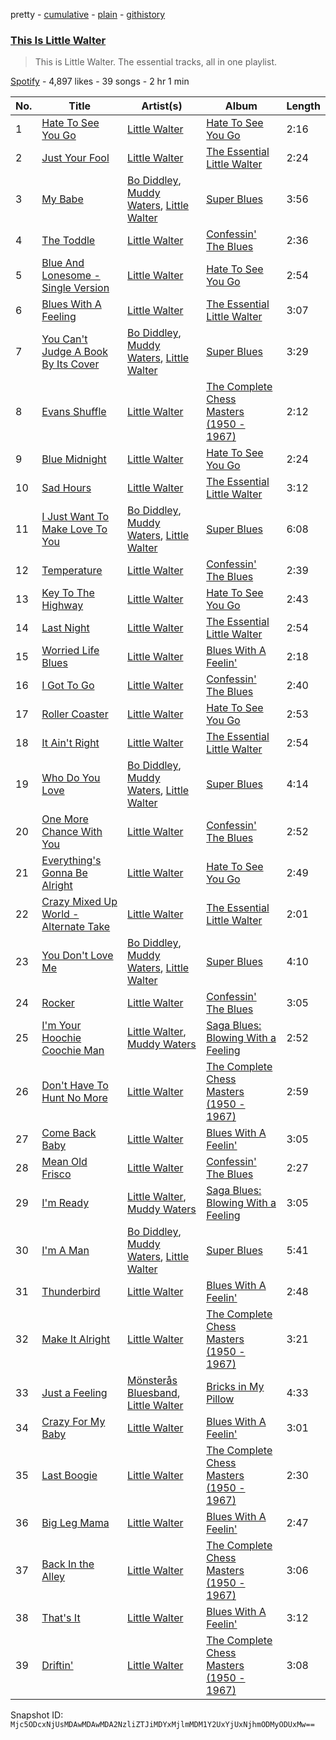 pretty - [cumulative](/playlists/cumulative/37i9dQZF1DZ06evO19MmWO.md) - [plain](/playlists/plain/37i9dQZF1DZ06evO19MmWO) - [githistory](https://github.githistory.xyz/mackorone/spotify-playlist-archive/blob/main/playlists/plain/37i9dQZF1DZ06evO19MmWO)

### [This Is Little Walter](https://open.spotify.com/playlist/37i9dQZF1DZ06evO19MmWO)

> This is Little Walter\. The essential tracks, all in one playlist.

[Spotify](https://open.spotify.com/user/spotify) - 4,897 likes - 39 songs - 2 hr 1 min

| No. | Title | Artist(s) | Album | Length |
|---|---|---|---|---|
| 1 | [Hate To See You Go](https://open.spotify.com/track/5jthNmPnbVPiEcO8JGgRsZ) | [Little Walter](https://open.spotify.com/artist/22JuR9OeENcP54XN5TlNWS) | [Hate To See You Go](https://open.spotify.com/album/7KZt4TYZm8A4tN1hqQpLRI) | 2:16 |
| 2 | [Just Your Fool](https://open.spotify.com/track/4Dxe3Y8MPu7ffNrBFPNzRL) | [Little Walter](https://open.spotify.com/artist/22JuR9OeENcP54XN5TlNWS) | [The Essential Little Walter](https://open.spotify.com/album/2Y2oBBKe7dnNGJrf6HAGBc) | 2:24 |
| 3 | [My Babe](https://open.spotify.com/track/0YCj5u72nxNMLdvDQcUdZr) | [Bo Diddley](https://open.spotify.com/artist/2bmixwMZXlkl2sbIbOfviq), [Muddy Waters](https://open.spotify.com/artist/4y6J8jwRAwO4dssiSmN91R), [Little Walter](https://open.spotify.com/artist/22JuR9OeENcP54XN5TlNWS) | [Super Blues](https://open.spotify.com/album/2lal1dUF4SNuSwYwJHat6s) | 3:56 |
| 4 | [The Toddle](https://open.spotify.com/track/7gB25CGr3vbvDUThLfdwm8) | [Little Walter](https://open.spotify.com/artist/22JuR9OeENcP54XN5TlNWS) | [Confessin' The Blues](https://open.spotify.com/album/7BvtYMIphGtQKTLgUHelUL) | 2:36 |
| 5 | [Blue And Lonesome \- Single Version](https://open.spotify.com/track/6VhYbFu0awTAtouzcbl8v2) | [Little Walter](https://open.spotify.com/artist/22JuR9OeENcP54XN5TlNWS) | [Hate To See You Go](https://open.spotify.com/album/7KZt4TYZm8A4tN1hqQpLRI) | 2:54 |
| 6 | [Blues With A Feeling](https://open.spotify.com/track/0jonK6wMWVKsG1UutRmfpX) | [Little Walter](https://open.spotify.com/artist/22JuR9OeENcP54XN5TlNWS) | [The Essential Little Walter](https://open.spotify.com/album/2Y2oBBKe7dnNGJrf6HAGBc) | 3:07 |
| 7 | [You Can't Judge A Book By Its Cover](https://open.spotify.com/track/2HD83NXZZRx68thhkaZk6H) | [Bo Diddley](https://open.spotify.com/artist/2bmixwMZXlkl2sbIbOfviq), [Muddy Waters](https://open.spotify.com/artist/4y6J8jwRAwO4dssiSmN91R), [Little Walter](https://open.spotify.com/artist/22JuR9OeENcP54XN5TlNWS) | [Super Blues](https://open.spotify.com/album/2lal1dUF4SNuSwYwJHat6s) | 3:29 |
| 8 | [Evans Shuffle](https://open.spotify.com/track/7qMbcPfEJFEltXDsLs3DXc) | [Little Walter](https://open.spotify.com/artist/22JuR9OeENcP54XN5TlNWS) | [The Complete Chess Masters \(1950 \- 1967\)](https://open.spotify.com/album/3xRh7E2R2WdxFYeQFakVbr) | 2:12 |
| 9 | [Blue Midnight](https://open.spotify.com/track/7rDrwxr6IZNpBtsVoUToEd) | [Little Walter](https://open.spotify.com/artist/22JuR9OeENcP54XN5TlNWS) | [Hate To See You Go](https://open.spotify.com/album/7KZt4TYZm8A4tN1hqQpLRI) | 2:24 |
| 10 | [Sad Hours](https://open.spotify.com/track/2H1TMxIvORol1QFBwOQh1E) | [Little Walter](https://open.spotify.com/artist/22JuR9OeENcP54XN5TlNWS) | [The Essential Little Walter](https://open.spotify.com/album/2Y2oBBKe7dnNGJrf6HAGBc) | 3:12 |
| 11 | [I Just Want To Make Love To You](https://open.spotify.com/track/2RIHkpn49Tykr79C3dPRdB) | [Bo Diddley](https://open.spotify.com/artist/2bmixwMZXlkl2sbIbOfviq), [Muddy Waters](https://open.spotify.com/artist/4y6J8jwRAwO4dssiSmN91R), [Little Walter](https://open.spotify.com/artist/22JuR9OeENcP54XN5TlNWS) | [Super Blues](https://open.spotify.com/album/2lal1dUF4SNuSwYwJHat6s) | 6:08 |
| 12 | [Temperature](https://open.spotify.com/track/5rhkyfhfDDioMMUcJRApcx) | [Little Walter](https://open.spotify.com/artist/22JuR9OeENcP54XN5TlNWS) | [Confessin' The Blues](https://open.spotify.com/album/7BvtYMIphGtQKTLgUHelUL) | 2:39 |
| 13 | [Key To The Highway](https://open.spotify.com/track/4E3Q2DOynwgP3VwBFf59kL) | [Little Walter](https://open.spotify.com/artist/22JuR9OeENcP54XN5TlNWS) | [Hate To See You Go](https://open.spotify.com/album/7KZt4TYZm8A4tN1hqQpLRI) | 2:43 |
| 14 | [Last Night](https://open.spotify.com/track/1eVYc7k0T5QmllPqfUwYHR) | [Little Walter](https://open.spotify.com/artist/22JuR9OeENcP54XN5TlNWS) | [The Essential Little Walter](https://open.spotify.com/album/2Y2oBBKe7dnNGJrf6HAGBc) | 2:54 |
| 15 | [Worried Life Blues](https://open.spotify.com/track/5EyuudNHIu2xPnTLn3tvq8) | [Little Walter](https://open.spotify.com/artist/22JuR9OeENcP54XN5TlNWS) | [Blues With A Feelin'](https://open.spotify.com/album/0cdK9KbYmjGnFYcAElHkdg) | 2:18 |
| 16 | [I Got To Go](https://open.spotify.com/track/1Kf6OIqtYE5QZkLLWJg9DG) | [Little Walter](https://open.spotify.com/artist/22JuR9OeENcP54XN5TlNWS) | [Confessin' The Blues](https://open.spotify.com/album/7BvtYMIphGtQKTLgUHelUL) | 2:40 |
| 17 | [Roller Coaster](https://open.spotify.com/track/3jQUu2mIntB5hUQizHhOUd) | [Little Walter](https://open.spotify.com/artist/22JuR9OeENcP54XN5TlNWS) | [Hate To See You Go](https://open.spotify.com/album/7KZt4TYZm8A4tN1hqQpLRI) | 2:53 |
| 18 | [It Ain't Right](https://open.spotify.com/track/6rTzjDhIGTD5uQksHg4feN) | [Little Walter](https://open.spotify.com/artist/22JuR9OeENcP54XN5TlNWS) | [The Essential Little Walter](https://open.spotify.com/album/2Y2oBBKe7dnNGJrf6HAGBc) | 2:54 |
| 19 | [Who Do You Love](https://open.spotify.com/track/1BaGFTIPeL32MpF9eUVguh) | [Bo Diddley](https://open.spotify.com/artist/2bmixwMZXlkl2sbIbOfviq), [Muddy Waters](https://open.spotify.com/artist/4y6J8jwRAwO4dssiSmN91R), [Little Walter](https://open.spotify.com/artist/22JuR9OeENcP54XN5TlNWS) | [Super Blues](https://open.spotify.com/album/2lal1dUF4SNuSwYwJHat6s) | 4:14 |
| 20 | [One More Chance With You](https://open.spotify.com/track/7IB7kU4E7YesUiqPqmBG1e) | [Little Walter](https://open.spotify.com/artist/22JuR9OeENcP54XN5TlNWS) | [Confessin' The Blues](https://open.spotify.com/album/7BvtYMIphGtQKTLgUHelUL) | 2:52 |
| 21 | [Everything's Gonna Be Alright](https://open.spotify.com/track/2AfLquO3aQ4xiQ53k5fkAY) | [Little Walter](https://open.spotify.com/artist/22JuR9OeENcP54XN5TlNWS) | [Hate To See You Go](https://open.spotify.com/album/7KZt4TYZm8A4tN1hqQpLRI) | 2:49 |
| 22 | [Crazy Mixed Up World \- Alternate Take](https://open.spotify.com/track/1mzIGcHiEagCiaLKb4YIvM) | [Little Walter](https://open.spotify.com/artist/22JuR9OeENcP54XN5TlNWS) | [The Essential Little Walter](https://open.spotify.com/album/2Y2oBBKe7dnNGJrf6HAGBc) | 2:01 |
| 23 | [You Don't Love Me](https://open.spotify.com/track/2mk91c3gWWezEG8UPN3LWq) | [Bo Diddley](https://open.spotify.com/artist/2bmixwMZXlkl2sbIbOfviq), [Muddy Waters](https://open.spotify.com/artist/4y6J8jwRAwO4dssiSmN91R), [Little Walter](https://open.spotify.com/artist/22JuR9OeENcP54XN5TlNWS) | [Super Blues](https://open.spotify.com/album/2lal1dUF4SNuSwYwJHat6s) | 4:10 |
| 24 | [Rocker](https://open.spotify.com/track/7C8g8w2ZQIGXzxqB2urzX1) | [Little Walter](https://open.spotify.com/artist/22JuR9OeENcP54XN5TlNWS) | [Confessin' The Blues](https://open.spotify.com/album/7BvtYMIphGtQKTLgUHelUL) | 3:05 |
| 25 | [I'm Your Hoochie Coochie Man](https://open.spotify.com/track/3KAAyjgvTwhAF1ejtLhkEw) | [Little Walter](https://open.spotify.com/artist/22JuR9OeENcP54XN5TlNWS), [Muddy Waters](https://open.spotify.com/artist/4y6J8jwRAwO4dssiSmN91R) | [Saga Blues: Blowing With a Feeling](https://open.spotify.com/album/3yvfD8yp4XXUx27DFY3luB) | 2:52 |
| 26 | [Don't Have To Hunt No More](https://open.spotify.com/track/0TMbL2oiVtqaB9QXKI9e9S) | [Little Walter](https://open.spotify.com/artist/22JuR9OeENcP54XN5TlNWS) | [The Complete Chess Masters \(1950 \- 1967\)](https://open.spotify.com/album/3xRh7E2R2WdxFYeQFakVbr) | 2:59 |
| 27 | [Come Back Baby](https://open.spotify.com/track/769YWmOdBirkmlu6en7TAh) | [Little Walter](https://open.spotify.com/artist/22JuR9OeENcP54XN5TlNWS) | [Blues With A Feelin'](https://open.spotify.com/album/0cdK9KbYmjGnFYcAElHkdg) | 3:05 |
| 28 | [Mean Old Frisco](https://open.spotify.com/track/2x2LPXCxlDLkT80kbjBAMR) | [Little Walter](https://open.spotify.com/artist/22JuR9OeENcP54XN5TlNWS) | [Confessin' The Blues](https://open.spotify.com/album/7BvtYMIphGtQKTLgUHelUL) | 2:27 |
| 29 | [I'm Ready](https://open.spotify.com/track/08jmyS0eeftXvPRV1QfWqO) | [Little Walter](https://open.spotify.com/artist/22JuR9OeENcP54XN5TlNWS), [Muddy Waters](https://open.spotify.com/artist/4y6J8jwRAwO4dssiSmN91R) | [Saga Blues: Blowing With a Feeling](https://open.spotify.com/album/3yvfD8yp4XXUx27DFY3luB) | 3:05 |
| 30 | [I'm A Man](https://open.spotify.com/track/1l4xHvN0jjPQKCqmal7Ybn) | [Bo Diddley](https://open.spotify.com/artist/2bmixwMZXlkl2sbIbOfviq), [Muddy Waters](https://open.spotify.com/artist/4y6J8jwRAwO4dssiSmN91R), [Little Walter](https://open.spotify.com/artist/22JuR9OeENcP54XN5TlNWS) | [Super Blues](https://open.spotify.com/album/2lal1dUF4SNuSwYwJHat6s) | 5:41 |
| 31 | [Thunderbird](https://open.spotify.com/track/1Wl2sGefc5A4r17FgrFxbA) | [Little Walter](https://open.spotify.com/artist/22JuR9OeENcP54XN5TlNWS) | [Blues With A Feelin'](https://open.spotify.com/album/0cdK9KbYmjGnFYcAElHkdg) | 2:48 |
| 32 | [Make It Alright](https://open.spotify.com/track/1nnMGDzwGPIGMGZ3xWo9w2) | [Little Walter](https://open.spotify.com/artist/22JuR9OeENcP54XN5TlNWS) | [The Complete Chess Masters \(1950 \- 1967\)](https://open.spotify.com/album/3xRh7E2R2WdxFYeQFakVbr) | 3:21 |
| 33 | [Just a Feeling](https://open.spotify.com/track/13RRh13MsrWwHtxkMBzSab) | [Mönsterås Bluesband](https://open.spotify.com/artist/20FpTTCbLJBFh0KTzmxi3o), [Little Walter](https://open.spotify.com/artist/22JuR9OeENcP54XN5TlNWS) | [Bricks in My Pillow](https://open.spotify.com/album/1YtMrFO6O2Cg0xgocWtyVx) | 4:33 |
| 34 | [Crazy For My Baby](https://open.spotify.com/track/65s63lMQn0haXTBhjPqgKf) | [Little Walter](https://open.spotify.com/artist/22JuR9OeENcP54XN5TlNWS) | [Blues With A Feelin'](https://open.spotify.com/album/0cdK9KbYmjGnFYcAElHkdg) | 3:01 |
| 35 | [Last Boogie](https://open.spotify.com/track/3MkzZ99BQH5a7HwzbsgBpP) | [Little Walter](https://open.spotify.com/artist/22JuR9OeENcP54XN5TlNWS) | [The Complete Chess Masters \(1950 \- 1967\)](https://open.spotify.com/album/3xRh7E2R2WdxFYeQFakVbr) | 2:30 |
| 36 | [Big Leg Mama](https://open.spotify.com/track/5ekFH1K17PXfFh71H3jlnN) | [Little Walter](https://open.spotify.com/artist/22JuR9OeENcP54XN5TlNWS) | [Blues With A Feelin'](https://open.spotify.com/album/0cdK9KbYmjGnFYcAElHkdg) | 2:47 |
| 37 | [Back In the Alley](https://open.spotify.com/track/3qRGCfSxvQXFBM0kYCsWnd) | [Little Walter](https://open.spotify.com/artist/22JuR9OeENcP54XN5TlNWS) | [The Complete Chess Masters \(1950 \- 1967\)](https://open.spotify.com/album/3xRh7E2R2WdxFYeQFakVbr) | 3:06 |
| 38 | [That's It](https://open.spotify.com/track/7ADwNseUUqMpk1q0xBJ2az) | [Little Walter](https://open.spotify.com/artist/22JuR9OeENcP54XN5TlNWS) | [Blues With A Feelin'](https://open.spotify.com/album/0cdK9KbYmjGnFYcAElHkdg) | 3:12 |
| 39 | [Driftin'](https://open.spotify.com/track/1tfJ6C6KuQhvXdL7cijHJ8) | [Little Walter](https://open.spotify.com/artist/22JuR9OeENcP54XN5TlNWS) | [The Complete Chess Masters \(1950 \- 1967\)](https://open.spotify.com/album/3xRh7E2R2WdxFYeQFakVbr) | 3:08 |

Snapshot ID: `Mjc5ODcxNjUsMDAwMDAwMDA2NzliZTJiMDYxMjlmMDM1Y2UxYjUxNjhmODMyODUxMw==`
